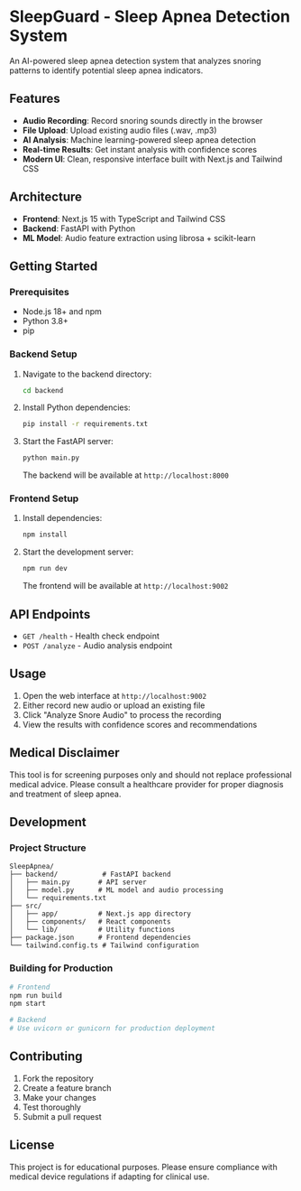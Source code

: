 # SleepGuard - Sleep Apnea Detection System

An AI-powered sleep apnea detection system that analyzes snoring patterns to identify potential sleep apnea indicators.

## Features

- **Audio Recording**: Record snoring sounds directly in the browser
- **File Upload**: Upload existing audio files (.wav, .mp3)
- **AI Analysis**: Machine learning-powered sleep apnea detection
- **Real-time Results**: Get instant analysis with confidence scores
- **Modern UI**: Clean, responsive interface built with Next.js and Tailwind CSS

## Architecture

- **Frontend**: Next.js 15 with TypeScript and Tailwind CSS
- **Backend**: FastAPI with Python
- **ML Model**: Audio feature extraction using librosa + scikit-learn

## Getting Started

### Prerequisites

- Node.js 18+ and npm
- Python 3.8+
- pip

### Backend Setup

1. Navigate to the backend directory:
   ```bash
   cd backend
   ```

2. Install Python dependencies:
   ```bash
   pip install -r requirements.txt
   ```

3. Start the FastAPI server:
   ```bash
   python main.py
   ```

   The backend will be available at `http://localhost:8000`

### Frontend Setup

1. Install dependencies:
   ```bash
   npm install
   ```

2. Start the development server:
   ```bash
   npm run dev
   ```

   The frontend will be available at `http://localhost:9002`

## API Endpoints

- `GET /health` - Health check endpoint
- `POST /analyze` - Audio analysis endpoint

## Usage

1. Open the web interface at `http://localhost:9002`
2. Either record new audio or upload an existing file
3. Click \"Analyze Snore Audio\" to process the recording
4. View the results with confidence scores and recommendations

## Medical Disclaimer

This tool is for screening purposes only and should not replace professional medical advice. Please consult a healthcare provider for proper diagnosis and treatment of sleep apnea.

## Development

### Project Structure

```
SleepApnea/
├── backend/           # FastAPI backend
│   ├── main.py       # API server
│   ├── model.py      # ML model and audio processing
│   └── requirements.txt
├── src/
│   ├── app/          # Next.js app directory
│   ├── components/   # React components
│   └── lib/          # Utility functions
├── package.json      # Frontend dependencies
└── tailwind.config.ts # Tailwind configuration
```

### Building for Production

```bash
# Frontend
npm run build
npm start

# Backend
# Use uvicorn or gunicorn for production deployment
```

## Contributing

1. Fork the repository
2. Create a feature branch
3. Make your changes
4. Test thoroughly
5. Submit a pull request

## License

This project is for educational purposes. Please ensure compliance with medical device regulations if adapting for clinical use.